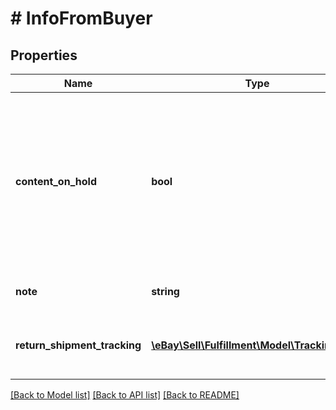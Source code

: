 # # InfoFromBuyer

## Properties

Name | Type | Description | Notes
------------ | ------------- | ------------- | -------------
**content_on_hold** | **bool** | When the value of this field is &lt;code&gt;true&lt;/code&gt; it indicates that the buyer&#39;s note regarding the payment dispute (i.e., the &lt;b&gt;buyerProvided.note&lt;/b&gt; field,) is on hold. When this is the case, the &lt;b&gt;buyerProvided.note&lt;/b&gt; field will not be returned.&lt;br&gt;&lt;br&gt;When the value of this field is &lt;code&gt;false&lt;/code&gt;, it is not returned. | [optional]
**note** | **string** | This field shows any note that was left by the buyer in regard to the dispute. | [optional]
**return_shipment_tracking** | [**\eBay\Sell\Fulfillment\Model\TrackingInfo[]**](TrackingInfo.md) | This array shows shipment tracking information for one or more shipping packages being returned to the buyer after a payment dispute. | [optional]

[[Back to Model list]](../../README.md#models) [[Back to API list]](../../README.md#endpoints) [[Back to README]](../../README.md)

